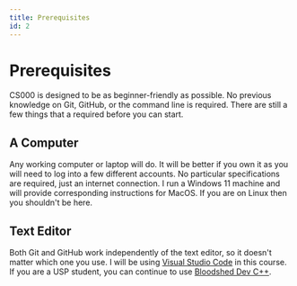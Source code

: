 ```yaml
---
title: Prerequisites
id: 2
---
```


# Prerequisites

CS000 is designed to be as beginner-friendly as possible. No previous knowledge on Git, GitHub, or the command line is required. There are still a few things that a required before you can start.

## A Computer

Any working computer or laptop will do. It will be better if you own it as you will need to log into a few different accounts. No particular specifications are required, just an internet connection. I run a Windows 11 machine and will provide corresponding instructions for MacOS. If you are on Linux then you shouldn't be here.

## Text Editor

Both Git and GitHub work independently of the text editor, so it doesn't matter which one you use. I will be using [Visual Studio Code](https://code.visualstudio.com/) in this course. If you are a USP student, you can continue to use [Bloodshed Dev C++](https://bloodshed.net/devcpp.html).

